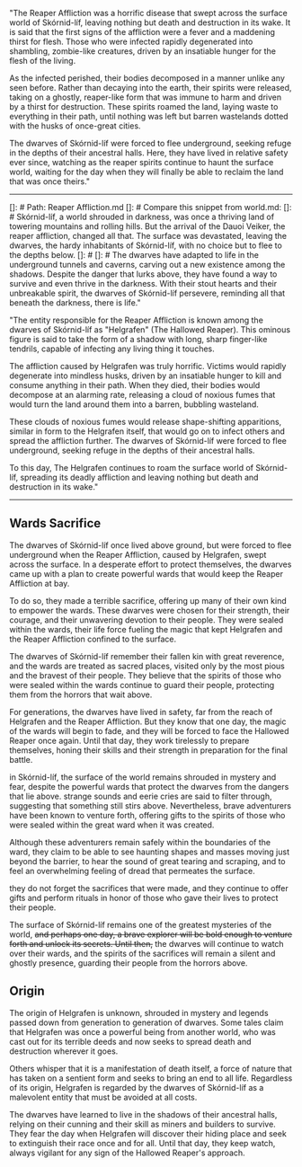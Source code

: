 "The Reaper Affliction was a horrific disease that swept across the surface world of Skórnid-líf, leaving nothing but death and destruction in its wake. It is said that the first signs of the affliction were a fever and a maddening thirst for flesh. Those who were infected rapidly degenerated into shambling, zombie-like creatures, driven by an insatiable hunger for the flesh of the living.

As the infected perished, their bodies decomposed in a manner unlike any seen before. Rather than decaying into the earth, their spirits were released, taking on a ghostly, reaper-like form that was immune to harm and driven by a thirst for destruction. These spirits roamed the land, laying waste to everything in their path, until nothing was left but barren wastelands dotted with the husks of once-great cities.

The dwarves of Skórnid-líf were forced to flee underground, seeking refuge in the depths of their ancestral halls. Here, they have lived in relative safety ever since, watching as the reaper spirits continue to haunt the surface world, waiting for the day when they will finally be able to reclaim the land that was once theirs."



--- 

[]: # Path: Reaper Affliction.md
[]: # Compare this snippet from world.md:
[]: # Skórnid-líf, a world shrouded in darkness, was once a thriving land of towering mountains and rolling hills. But the arrival of the Dauoi Veiker, the reaper affliction, changed all that. The surface was devastated, leaving the dwarves, the hardy inhabitants of Skórnid-líf, with no choice but to flee to the depths below.
[]: # 
[]: # The dwarves have adapted to life in the underground tunnels and caverns, carving out a new existence among the shadows. Despite the danger that lurks above, they have found a way to survive and even thrive in the darkness. With their stout hearts and their unbreakable spirit, the dwarves of Skórnid-líf persevere, reminding all that beneath the darkness, there is life."


"The entity responsible for the Reaper Affliction is known among the dwarves of Skórnid-líf as "Helgrafen" (The Hallowed Reaper). This ominous figure is said to take the form of a shadow with long, sharp finger-like tendrils, capable of infecting any living thing it touches.

The affliction caused by Helgrafen was truly horrific. Victims would rapidly degenerate into mindless husks, driven by an insatiable hunger to kill and consume anything in their path. When they died, their bodies would decompose at an alarming rate, releasing a cloud of noxious fumes that would turn the land around them into a barren, bubbling wasteland.

These clouds of noxious fumes would release shape-shifting apparitions, similar in form to the Helgrafen itself, that would go on to infect others and spread the affliction further. The dwarves of Skórnid-líf were forced to flee underground, seeking refuge in the depths of their ancestral halls.

To this day, The Helgrafen continues to roam the surface world of Skórnid-líf, spreading its deadly affliction and leaving nothing but death and destruction in its wake."


---

## Wards Sacrifice
The dwarves of Skórnid-líf once lived above ground, but were forced to flee underground when the Reaper Affliction, caused by Helgrafen, swept across the surface. In a desperate effort to protect themselves, the dwarves came up with a plan to create powerful wards that would keep the Reaper Affliction at bay.

To do so, they made a terrible sacrifice, offering up many of their own kind to empower the wards. These dwarves were chosen for their strength, their courage, and their unwavering devotion to their people. They were sealed within the wards, their life force fueling the magic that kept Helgrafen and the Reaper Affliction confined to the surface.

The dwarves of Skórnid-líf remember their fallen kin with great reverence, and the wards are treated as sacred places, visited only by the most pious and the bravest of their people. They believe that the spirits of those who were sealed within the wards continue to guard their people, protecting them from the horrors that wait above.

For generations, the dwarves have lived in safety, far from the reach of Helgrafen and the Reaper Affliction. But they know that one day, the magic of the wards will begin to fade, and they will be forced to face the Hallowed Reaper once again. Until that day, they work tirelessly to prepare themselves, honing their skills and their strength in preparation for the final battle.


in Skórnid-líf, the surface of the world remains shrouded in mystery and fear, despite the powerful wards that protect the dwarves from the dangers that lie above. strange sounds and eerie cries are said to filter through, suggesting that something still stirs above. Nevertheless, brave adventurers have been known to venture forth, offering gifts to the spirits of those who were sealed within the great ward when it was created.

Although these adventurers remain safely within the boundaries of the ward, they claim to be able to see haunting shapes and masses moving just beyond the barrier, to hear the sound of great tearing and scraping, and to feel an overwhelming feeling of dread that permeates the surface.

they do not forget the sacrifices that were made, and they continue to offer gifts and perform rituals in honor of those who gave their lives to protect their people.

The surface of Skórnid-líf remains one of the greatest mysteries of the world, ~~and perhaps one day, a brave explorer will be bold enough to venture forth and unlock its secrets. Until then,~~ the dwarves will continue to watch over their wards, and the spirits of the sacrifices will remain a silent and ghostly presence, guarding their people from the horrors above.

## Origin

The origin of Helgrafen is unknown, shrouded in mystery and legends passed down from generation to generation of dwarves. Some tales claim that Helgrafen was once a powerful being from another world, who was cast out for its terrible deeds and now seeks to spread death and destruction wherever it goes.

Others whisper that it is a manifestation of death itself, a force of nature that has taken on a sentient form and seeks to bring an end to all life. Regardless of its origin, Helgrafen is regarded by the dwarves of Skórnid-líf as a malevolent entity that must be avoided at all costs.

The dwarves have learned to live in the shadows of their ancestral halls, relying on their cunning and their skill as miners and builders to survive. They fear the day when Helgrafen will discover their hiding place and seek to extinguish their race once and for all. Until that day, they keep watch, always vigilant for any sign of the Hallowed Reaper's approach.